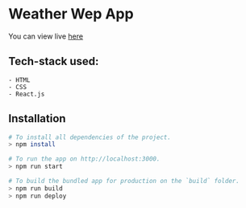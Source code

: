 # Weather Wep App

You can view live [here](https://suaebahmed.github.io/weather-web-app/)

## Tech-stack used:
    - HTML
    - CSS
    - React.js

## Installation

```bash
# To install all dependencies of the project.
> npm install

# To run the app on http://localhost:3000.
> npm run start

# To build the bundled app for production on the `build` folder.
> npm run build
> npm run deploy
```
